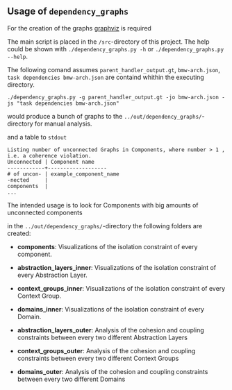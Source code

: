 ## Usage of `dependency_graphs`

For the creation of the graphs [graphviz](https://graphviz.readthedocs.io/en/stable/) is required

The main script is placed in the `/src`-directory of this project.
The help could be shown with `./dependency_graphs.py -h` or `./dependency_graphs.py --help`.

The following comand assumes `parent_handler_output.gt`, `bmw-arch.json`, `task dependencies bmw-arch.json` are containd whithin the executing directory.

```
./dependency_graphs.py -g parent_handler_output.gt -jo bmw-arch.json -js "task dependencies bmw-arch.json"
```

would produce a bunch of graphs to the `../out/dependency_graphs/`-directory for manual analysis.

and a table to `stdout`
```
Listing number of unconnected Graphs in Components, where number > 1 , i.e. a coherence violation.
Unconnected | Component name
------------+-------------------
# of uncon- | example_component_name
-nected     | 
components  | 
...

```

The intended usage is to look for Components with big amounts of unconnected components

in the `../out/dependency_graphs/`-directory the following folders are created:

* **components**: 
  Visualizations of the isolation constraint of every component. 
* **abstraction_layers_inner**:
  Visualizations of the isolation constraint of every Abstraction Layer.
* **context_groups_inner**:
  Visualizations of the isolation constraint of every Context Group.
* **domains_inner**:
  Visualizations of the isolation constraint of every Domain. 
  

  
* **abstraction_layers_outer**:
  Analysis of the cohesion and coupling constraints between every two different Abstraction Layers
* **context_groups_outer**:
  Analysis of the cohesion and coupling constraints between every two different Context Groups
* **domains_outer**:
  Analysis of the cohesion and coupling constraints between every two different Domains
